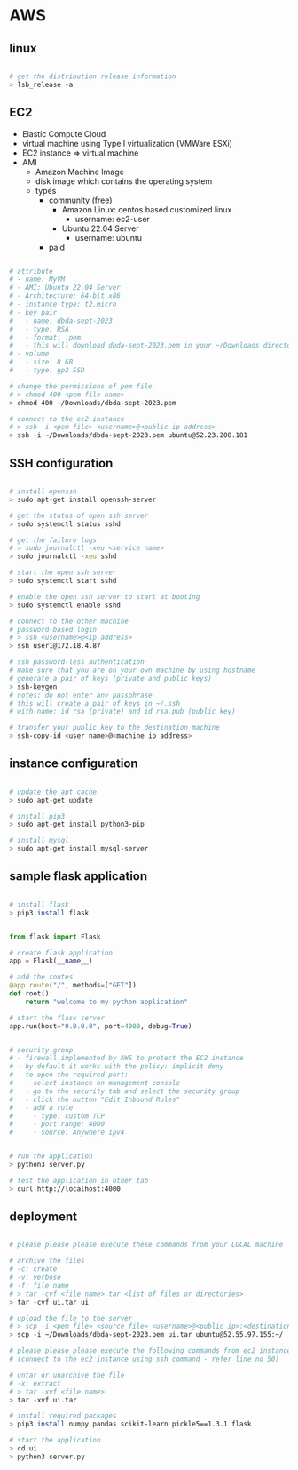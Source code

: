 # AWS

## linux

```bash

# get the distribution release information
> lsb_release -a

```

## EC2

- Elastic Compute Cloud
- virtual machine using Type I virtualization (VMWare ESXi)
- EC2 instance => virtual machine
- AMI
  - Amazon Machine Image
  - disk image which contains the operating system
  - types
    - community (free)
      - Amazon Linux: centos based customized linux
        - username: ec2-user
      - Ubuntu 22.04 Server
        - username: ubuntu
    - paid

```bash

# attribute
# - name: MyVM
# - AMI: Ubuntu 22.04 Server
# - Architecture: 64-bit x86
# - instance type: t2.micro
# - key pair
#   - name: dbda-sept-2023
#   - type: RSA
#   - format: .pem
#   - this will download dbda-sept-2023.pem in your ~/Downloads directory
# - volume
#   - size: 8 GB
#   - type: gp2 SSD

# change the permissions of pem file
# > chmod 400 <pem file name>
> chmod 400 ~/Downloads/dbda-sept-2023.pem

# connect to the ec2 instance
# > ssh -i <pem file> <username>@<public ip address>
> ssh -i ~/Downloads/dbda-sept-2023.pem ubuntu@52.23.208.181

```

## SSH configuration

```bash

# install openssh
> sudo apt-get install openssh-server

# get the status of open ssh server
> sudo systemctl status sshd

# get the failure logs
# > sudo journalctl -xeu <service name>
> sudo journalctl -xeu sshd

# start the open ssh server
> sudo systemctl start sshd

# enable the open ssh server to start at booting
> sudo systemctl enable sshd

# connect to the other machine
# password-based login
# > ssh <username>@<ip address>
> ssh user1@172.18.4.87

# ssh password-less authentication
# make sure that you are on your own machine by using hostname
# generate a pair of keys (private and public keys)
> ssh-keygen
# notes: do not enter any passphrase
# this will create a pair of keys in ~/.ssh
# with name: id_rsa (private) and id_rsa.pub (public key)

# transfer your public key to the destination machine
> ssh-copy-id <user name>@<machine ip address>

```

## instance configuration

```bash

# update the apt cache
> sudo apt-get update

# install pip3
> sudo apt-get install python3-pip

# install mysql
> sudo apt-get install mysql-server

```

## sample flask application

```bash

# install flask
> pip3 install flask

```

```python

from flask import Flask

# create flask application
app = Flask(__name__)

# add the routes
@app.route("/", methods=["GET"])
def root():
    return "welcome to my python application"

# start the flask server
app.run(host="0.0.0.0", port=4000, debug=True)

```

```bash

# security group
# - firewall implemented by AWS to protect the EC2 instance
# - by default it works with the policy: implicit deny
# - to open the required port:
#   - select instance on management console
#   - go to the security tab and select the security group
#   - click the button "Edit Inbound Rules"
#   - add a rule
#     - type: custom TCP
#     - port range: 4000
#     - source: Anywhere ipv4
```

```bash

# run the application
> python3 server.py

# test the application in other tab
> curl http://localhost:4000

```

## deployment

```bash

# please please please execute these commands from your LOCAL machine

# archive the files
# -c: create
# -v: verbose
# -f: file name
# > tar -cvf <file name>.tar <list of files or directories>
> tar -cvf ui.tar ui

# upload the file to the server
# > scp -i <pem file> <source file> <username>@<public ip>:<destination>
> scp -i ~/Downloads/dbda-sept-2023.pem ui.tar ubuntu@52.55.97.155:~/

# please please please execute the following commands from ec2 instance
# (connect to the ec2 instance using ssh command - refer line no 50)

# untar or unarchive the file
# -x: extract
# > tar -xvf <file name>
> tar -xvf ui.tar

# install required packages
> pip3 install numpy pandas scikit-learn pickle5==1.3.1 flask

# start the application
> cd ui
> python3 server.py

```
